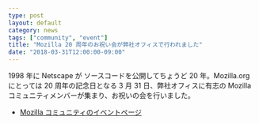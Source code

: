 ```yaml
---
type: post
layout: default
category: news
tags: ["community", "event"]
title: "Mozilla 20 周年のお祝い会が弊社オフィスで行われました"
date: "2018-03-31T12:00:00-09:00"
---
```

1998 年に Netscape が ソースコードを公開してちょうど 20 年。Mozilla.org にとっては 20 周年の記念日となる 3 月 31 日、弊社オフィスに有志の Mozilla コミュニティメンバーが集まり、お祝いの会を行いました。

* [Mozilla コミュニティのイベントページ](https://mozilla.doorkeeper.jp/events/72618)
